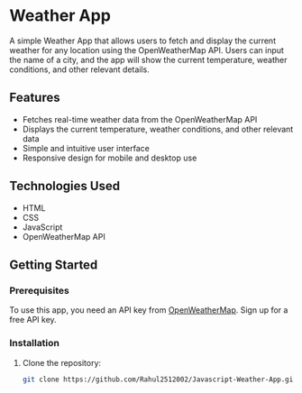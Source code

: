# Weather App

A simple Weather App that allows users to fetch and display the current weather for any location using the OpenWeatherMap API. Users can input the name of a city, and the app will show the current temperature, weather conditions, and other relevant details.

## Features

- Fetches real-time weather data from the OpenWeatherMap API
- Displays the current temperature, weather conditions, and other relevant data
- Simple and intuitive user interface
- Responsive design for mobile and desktop use

## Technologies Used

- HTML
- CSS
- JavaScript
- OpenWeatherMap API

## Getting Started

### Prerequisites

To use this app, you need an API key from [OpenWeatherMap](https://openweathermap.org/api). Sign up for a free API key.

### Installation

1. Clone the repository:

   ```bash
   git clone https://github.com/Rahul2512002/Javascript-Weather-App.git
